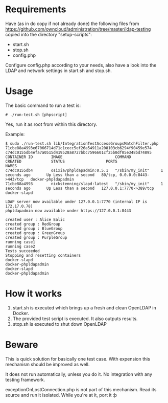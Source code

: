 # Requirements #

Have (as in do copy if not already done) the following files from https://github.com/owncloud/administration/tree/master/ldap-testing copied into the directory "setup-scripts":

 * start.sh
 * stop.sh
 * config.php

Configure config.php according to your needs, also have a look into the LDAP and network settings in start.sh and stop.sh.

# Usage #

The basic command to run a test is:

```# ./run-test.sh [phpscript]```

Yes, run it as root from within this directory.

Example:

```
$ sudo ./run-test.sh lib/IntegrationTestAccessGroupsMatchFilter.php 
71cbe88a4993e67066714d71c1cecc5ef26a54911a208103cb6294f90459e574
c74dc0155db4efa7a0515d419528a8727bbc7596601cf25b0df05e348bd74895
CONTAINER ID        IMAGE                       COMMAND             CREATED             STATUS                  PORTS                           NAMES
c74dc0155db4        osixia/phpldapadmin:0.5.1   "/sbin/my_init"     1 seconds ago       Up Less than a second   80/tcp, 0.0.0.0:8443->443/tcp   docker-phpldapadmin   
71cbe88a4993        nickstenning/slapd:latest   "/sbin/my_init"     1 seconds ago       Up Less than a second   127.0.0.1:7770->389/tcp         docker-slapd          

LDAP server now available under 127.0.0.1:7770 (internal IP is 172.17.0.78)
phpldapadmin now available under https://127.0.0.1:8443

created user : Alice Ealic
created group : RedGroup
created group : BlueGroup
created group : GreenGroup
created group : PurpleGroup
running case1 
running case2 
Tests succeeded
Stopping and resetting containers
docker-slapd
docker-phpldapadmin
docker-slapd
docker-phpldapadmin
```

# How it works #

1. start.sh is executed which brings up a fresh and clean OpenLDAP in Docker.
2. The provided test script is executed. It also outputs results.
3. stop.sh is executed to shut down OpenLDAP

# Beware #

This is quick solution for basically one test case. With expension this mechanism should be improved as well.

It does not run automatically, unless you do it. No integration with any testing framework.

exceptionOnLostConnection.php is not part of this mechanism. Read its source and run it isolated. While you're at it, port it :þ
